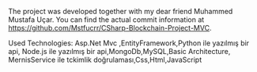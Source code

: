The project was developed together with my dear friend Muhammed Mustafa Uçar.
You can find the actual commit information at https://github.com/Mstfucrr/CSharp-Blockchain-Project-MVC.

Used Technologies:
Asp.Net Mvc ,EntityFramework,Python ile yazılmış bir api, Node.js ile yazılmış bir api,MongoDb,MySQL,Basic Architecture, MernisService ile tckimlik doğrulaması,Css,Html,JavaScript
